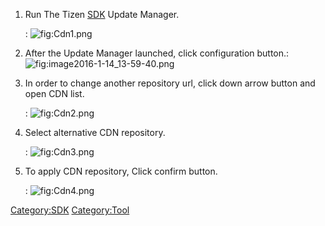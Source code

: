 1.  Run The Tizen [SDK](SDK "wikilink") Update Manager.

    :   ![](Cdn1.png "fig:Cdn1.png")

2.  After the Update Manager launched, click configuration
    button.:![](image2016-1-14_13-59-40.png "fig:image2016-1-14_13-59-40.png")
3.  In order to change another repository url, click down arrow button
    and open CDN list.

    :   ![](Cdn2.png "fig:Cdn2.png")

4.  Select alternative CDN repository.

    :   ![](Cdn3.png "fig:Cdn3.png")

5.  To apply CDN repository, Click confirm button.

    :   ![](Cdn4.png "fig:Cdn4.png")

[Category:SDK](Category:SDK "wikilink")
[Category:Tool](Category:Tool "wikilink")
